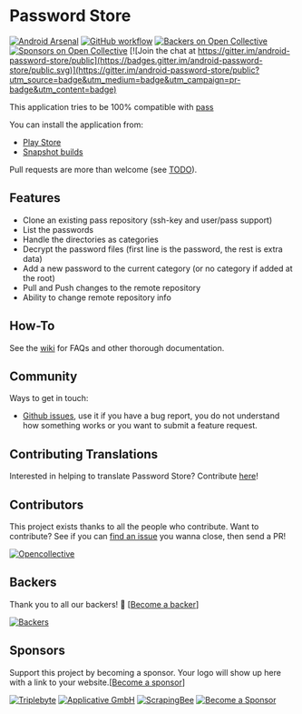 # Password Store

[![Android Arsenal](https://img.shields.io/badge/Android%20Arsenal-Android--Password--Store-blue.svg?style=flat)](https://android-arsenal.com/details/1/1208)
[![GitHub workflow](https://github.com/android-password-store/Android-Password-Store/workflows/Deploy%20snapshot%20builds/badge.svg)](https://github.com/android-password-store/Android-Password-Store/actions)
[![Backers on Open Collective](https://opencollective.com/Android-Password-Store/backers/badge.svg)](#backers) [![Sponsors on Open Collective](https://opencollective.com/Android-Password-Store/sponsors/badge.svg)](#sponsors)
[![Join the chat at https://gitter.im/android-password-store/public](https://badges.gitter.im/android-password-store/public.svg)](https://gitter.im/android-password-store/public?utm_source=badge&utm_medium=badge&utm_campaign=pr-badge&utm_content=badge)

This application tries to be 100% compatible with [pass](http://www.passwordstore.org/)

You can install the application from:

<!--* [F-Droid](https://f-droid.org/repository/browse/?fdid=com.zeapo.pwdstore)-->
* [Play Store](https://play.google.com/store/apps/details?id=dev.msfjarvis.aps)
* [Snapshot builds](https://dl.msfjarvis.dev/APS/)

Pull requests are more than welcome (see [TODO](https://github.com/android-password-store/Android-Password-Store/projects/1#column-228844)).

## Features

* Clone an existing pass repository (ssh-key and user/pass support)
* List the passwords
* Handle the directories as categories
* Decrypt the password files (first line is the password, the rest is extra data)
* Add a new password to the current category (or no category if added at the root)
* Pull and Push changes to the remote repository
* Ability to change remote repository info

## How-To

See the [wiki](https://github.com/android-password-store/Android-Password-Store/wiki/First-time-setup) for FAQs and other thorough documentation.

## Community

Ways to get in touch:

* [Github issues](https://github.com/android-password-store/Android-Password-Store/issues), use it if you have a bug report, you do not understand how something works or you want to submit a feature request.

## Contributing Translations

Interested in helping to translate Password Store? Contribute [here](https://crowdin.com/project/android-password-store)!

## Contributors

This project exists thanks to all the people who contribute. Want to contribute? See if you can [find an issue](https://github.com/android-password-store/Android-Password-Store/issues?q=is%3Aissue+is%3Aopen+sort%3Aupdated-desc) you wanna close, then send a PR!

[![Opencollective](https://opencollective.com/Android-Password-Store/contributors.svg?width=890&button=false)](https://github.com/android-password-store/Android-Password-Store/graphs/contributors)

## Backers

Thank you to all our backers! 🙏 [[Become a backer](https://opencollective.com/Android-Password-Store#backer)]

[![Backers](https://opencollective.com/Android-Password-Store/backers.svg?width=890)](https://opencollective.com/Android-Password-Store#backers)

## Sponsors

Support this project by becoming a sponsor. Your logo will show up here with a link to your website.[[Become a sponsor](https://opencollective.com/Android-Password-Store#sponsor)]

[![Triplebyte](https://opencollective.com/Android-Password-Store/sponsor/0/avatar.svg)](https://opencollective.com/Android-Password-Store/sponsor/0/website)
[![Applicative GmbH](https://opencollective.com/Android-Password-Store/sponsor/1/avatar.svg)](https://opencollective.com/Android-Password-Store/sponsor/1/website)
[![ScrapingBee](https://opencollective.com/Android-Password-Store/sponsor/2/avatar.svg)](https://opencollective.com/Android-Password-Store/sponsor/2/website)
[![Become a Sponsor](https://opencollective.com/Android-Password-Store/sponsor/3/avatar.svg)](https://opencollective.com/Android-Password-Store/sponsor/3/website)
